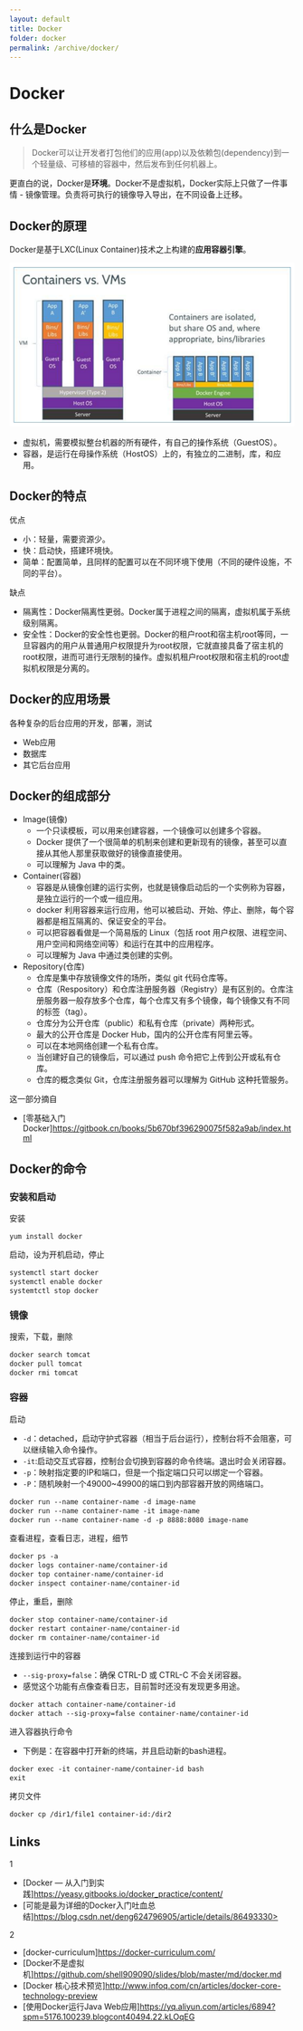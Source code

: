 ```yaml
---
layout: default
title: Docker
folder: docker
permalink: /archive/docker/
---
```


# Docker

## 什么是Docker

> Docker可以让开发者打包他们的应用(app)以及依赖包(dependency)到一个轻量级、可移植的容器中，然后发布到任何机器上。

更直白的说，Docker是**环境**。Docker不是虚拟机，Docker实际上只做了一件事情 - 镜像管理。负责将可执行的镜像导入导出，在不同设备上迁移。

## Docker的原理

Docker是基于LXC(Linux Container)技术之上构建的**应用容器引擎**。

![docker-container-vs-vm.png](img/docker-container-vs-vm.png)

- 虚拟机，需要模拟整台机器的所有硬件，有自己的操作系统（GuestOS）。
- 容器，是运行在母操作系统（HostOS）上的，有独立的二进制，库，和应用。

## Docker的特点

优点
- 小：轻量，需要资源少。
- 快：启动快，搭建环境快。
- 简单：配置简单，且同样的配置可以在不同环境下使用（不同的硬件设施，不同的平台）。

缺点
- 隔离性：Docker隔离性更弱。Docker属于进程之间的隔离，虚拟机属于系统级别隔离。
- 安全性：Docker的安全性也更弱。Docker的租户root和宿主机root等同，一旦容器内的用户从普通用户权限提升为root权限，它就直接具备了宿主机的root权限，进而可进行无限制的操作。虚拟机租户root权限和宿主机的root虚拟机权限是分离的。

## Docker的应用场景

各种复杂的后台应用的开发，部署，测试
- Web应用
- 数据库
- 其它后台应用

## Docker的组成部分

- Image(镜像)
  - 一个只读模板，可以用来创建容器，一个镜像可以创建多个容器。
  - Docker 提供了一个很简单的机制来创建和更新现有的镜像，甚至可以直接从其他人那里获取做好的镜像直接使用。
  - 可以理解为 Java 中的类。
- Container(容器)
  - 容器是从镜像创建的运行实例，也就是镜像启动后的一个实例称为容器，是独立运行的一个或一组应用。
  - docker 利用容器来运行应用，他可以被启动、开始、停止、删除，每个容器都是相互隔离的、保证安全的平台。
  - 可以把容器看做是一个简易版的 Linux（包括 root 用户权限、进程空间、用户空间和网络空间等）和运行在其中的应用程序。
  - 可以理解为 Java 中通过类创建的实例。
- Repository(仓库)
  - 仓库是集中存放镜像文件的场所，类似 git 代码仓库等。
  - 仓库（Respository）和仓库注册服务器（Registry）是有区别的。仓库注册服务器一般存放多个仓库，每个仓库又有多个镜像，每个镜像又有不同的标签（tag）。
  - 仓库分为公开仓库（public）和私有仓库（private）两种形式。
  - 最大的公开仓库是 Docker Hub，国内的公开仓库有阿里云等。
  - 可以在本地网络创建一个私有仓库。
  - 当创建好自己的镜像后，可以通过 push 命令把它上传到公开或私有仓库。
  - 仓库的概念类似 Git，仓库注册服务器可以理解为 GitHub 这种托管服务。

这一部分摘自
- [零基础入门 Docker]<https://gitbook.cn/books/5b670bf396290075f582a9ab/index.html>

## Docker的命令

### 安装和启动

安装

~~~
yum install docker
~~~

启动，设为开机启动，停止

~~~
systemctl start docker
systemctl enable docker
systemtctl stop docker
~~~

### 镜像

搜索，下载，删除

~~~
docker search tomcat
docker pull tomcat
docker rmi tomcat
~~~

### 容器

启动

- `-d`：detached，启动守护式容器（相当于后台运行），控制台将不会阻塞，可以继续输入命令操作。
- `-it`:启动交互式容器，控制台会切换到容器的命令终端。退出时会关闭容器。
- `-p`：映射指定要的IP和端口，但是一个指定端口只可以绑定一个容器。
- `-P`：随机映射一个49000~49900的端口到内部容器开放的网络端口。

~~~
docker run --name container-name -d image-name
docker run --name container-name -it image-name
docker run --name container-name -d -p 8888:8080 image-name
~~~

查看进程，查看日志，进程，细节

~~~
docker ps -a
docker logs container-name/container-id
docker top container-name/container-id
docker inspect container-name/container-id
~~~

停止，重启，删除

~~~
docker stop container-name/container-id
docker restart container-name/container-id
docker rm container-name/container-id
~~~

连接到运行中的容器

- `--sig-proxy=false`：确保 CTRL-D 或 CTRL-C 不会关闭容器。
- 感觉这个功能有点像查看日志，目前暂时还没有发现更多用途。

~~~
docker attach container-name/container-id
docker attach --sig-proxy=false container-name/container-id
~~~

进入容器执行命令

- 下例是：在容器中打开新的终端，并且启动新的bash进程。

~~~
docker exec -it container-name/container-id bash
exit
~~~

拷贝文件

~~~
docker cp /dir1/file1 container-id:/dir2
~~~

## Links

1
- [Docker — 从入门到实践]<https://yeasy.gitbooks.io/docker_practice/content/>
- [可能是最为详细的Docker入门吐血总结]https://blog.csdn.net/deng624796905/article/details/86493330>

2
- [docker-curriculum]<https://docker-curriculum.com/>
- [Docker不是虚拟机]<https://github.com/shell909090/slides/blob/master/md/docker.md>
- [Docker 核心技术预览]<http://www.infoq.com/cn/articles/docker-core-technology-preview>
- [使用Docker运行Java Web应用]<https://yq.aliyun.com/articles/6894?spm=5176.100239.blogcont40494.22.kLOqEG>
